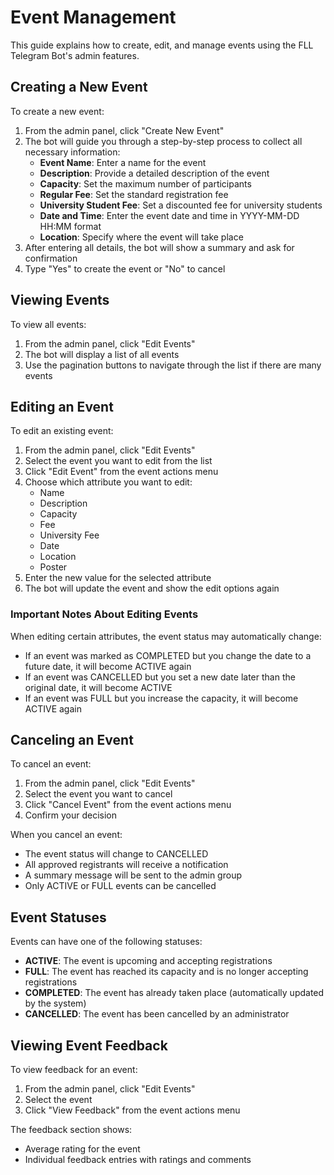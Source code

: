 # Event Management

This guide explains how to create, edit, and manage events using the FLL Telegram Bot's admin features.

## Creating a New Event

To create a new event:

1. From the admin panel, click "Create New Event"
2. The bot will guide you through a step-by-step process to collect all necessary information:
   - **Event Name**: Enter a name for the event
   - **Description**: Provide a detailed description of the event
   - **Capacity**: Set the maximum number of participants
   - **Regular Fee**: Set the standard registration fee
   - **University Student Fee**: Set a discounted fee for university students
   - **Date and Time**: Enter the event date and time in YYYY-MM-DD HH:MM format
   - **Location**: Specify where the event will take place
3. After entering all details, the bot will show a summary and ask for confirmation
4. Type "Yes" to create the event or "No" to cancel

## Viewing Events

To view all events:

1. From the admin panel, click "Edit Events"
2. The bot will display a list of all events
3. Use the pagination buttons to navigate through the list if there are many events

## Editing an Event

To edit an existing event:

1. From the admin panel, click "Edit Events"
2. Select the event you want to edit from the list
3. Click "Edit Event" from the event actions menu
4. Choose which attribute you want to edit:
   - Name
   - Description
   - Capacity
   - Fee
   - University Fee
   - Date
   - Location
   - Poster
5. Enter the new value for the selected attribute
6. The bot will update the event and show the edit options again

### Important Notes About Editing Events

When editing certain attributes, the event status may automatically change:

- If an event was marked as COMPLETED but you change the date to a future date, it will become ACTIVE again
- If an event was CANCELLED but you set a new date later than the original date, it will become ACTIVE
- If an event was FULL but you increase the capacity, it will become ACTIVE again

## Canceling an Event

To cancel an event:

1. From the admin panel, click "Edit Events"
2. Select the event you want to cancel
3. Click "Cancel Event" from the event actions menu
4. Confirm your decision

When you cancel an event:

- The event status will change to CANCELLED
- All approved registrants will receive a notification
- A summary message will be sent to the admin group
- Only ACTIVE or FULL events can be cancelled

## Event Statuses

Events can have one of the following statuses:

- **ACTIVE**: The event is upcoming and accepting registrations
- **FULL**: The event has reached its capacity and is no longer accepting registrations
- **COMPLETED**: The event has already taken place (automatically updated by the system)
- **CANCELLED**: The event has been cancelled by an administrator

## Viewing Event Feedback

To view feedback for an event:

1. From the admin panel, click "Edit Events"
2. Select the event
3. Click "View Feedback" from the event actions menu

The feedback section shows:

- Average rating for the event
- Individual feedback entries with ratings and comments
